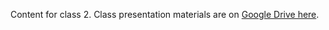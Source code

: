 Content for class 2. Class presentation materials are on [Google Drive here](https://drive.google.com/open?id=1ml4cobu5nnwX7jjK0cWJ6DfhRQfObIKmJdH2PK-UTWE).
